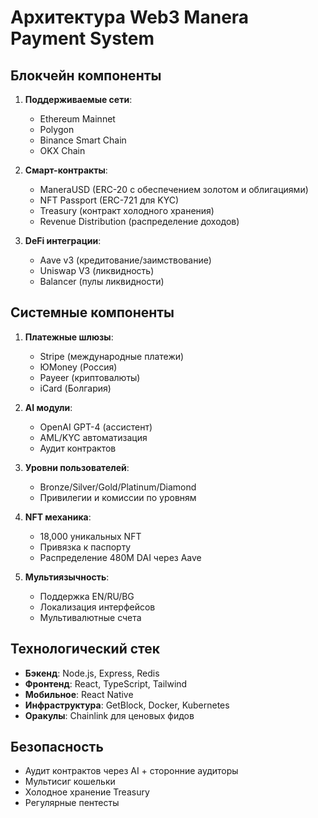 # Архитектура Web3 Manera Payment System

## Блокчейн компоненты
1. **Поддерживаемые сети**:
   - Ethereum Mainnet
   - Polygon
   - Binance Smart Chain
   - OKX Chain

2. **Смарт-контракты**:
   - ManeraUSD (ERC-20 с обеспечением золотом и облигациями)
   - NFT Passport (ERC-721 для KYC)
   - Treasury (контракт холодного хранения)
   - Revenue Distribution (распределение доходов)

3. **DeFi интеграции**:
   - Aave v3 (кредитование/заимствование)
   - Uniswap V3 (ликвидность)
   - Balancer (пулы ликвидности)

## Системные компоненты
1. **Платежные шлюзы**:
   - Stripe (международные платежи)
   - ЮMoney (Россия)
   - Payeer (криптовалюты)
   - iCard (Болгария)

2. **AI модули**:
   - OpenAI GPT-4 (ассистент)
   - AML/KYC автоматизация
   - Аудит контрактов

3. **Уровни пользователей**:
   - Bronze/Silver/Gold/Platinum/Diamond
   - Привилегии и комиссии по уровням

4. **NFT механика**:
   - 18,000 уникальных NFT
   - Привязка к паспорту
   - Распределение 480M DAI через Aave

5. **Мультиязычность**:
   - Поддержка EN/RU/BG
   - Локализация интерфейсов
   - Мультивалютные счета

## Технологический стек
- **Бэкенд**: Node.js, Express, Redis
- **Фронтенд**: React, TypeScript, Tailwind
- **Мобильное**: React Native
- **Инфраструктура**: GetBlock, Docker, Kubernetes
- **Оракулы**: Chainlink для ценовых фидов

## Безопасность
- Аудит контрактов через AI + сторонние аудиторы
- Мультисиг кошельки
- Холодное хранение Treasury
- Регулярные пентесты